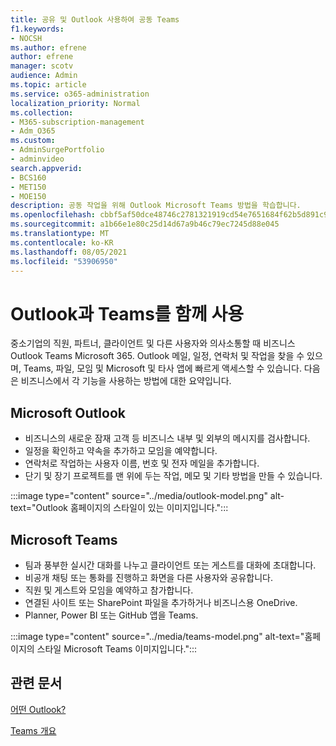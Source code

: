 ```yaml
---
title: 공유 및 Outlook 사용하여 공동 Teams
f1.keywords:
- NOCSH
ms.author: efrene
author: efrene
manager: scotv
audience: Admin
ms.topic: article
ms.service: o365-administration
localization_priority: Normal
ms.collection:
- M365-subscription-management
- Adm_O365
ms.custom:
- AdminSurgePortfolio
- adminvideo
search.appverid:
- BCS160
- MET150
- MOE150
description: 공동 작업을 위해 Outlook Microsoft Teams 방법을 학습합니다.
ms.openlocfilehash: cbbf5af50dce48746c2781321919cd54e7651684f62b5d891c9251e8f34af44f
ms.sourcegitcommit: a1b66e1e80c25d14d67a9b46c79ec7245d88e045
ms.translationtype: MT
ms.contentlocale: ko-KR
ms.lasthandoff: 08/05/2021
ms.locfileid: "53906950"
---
```

# <a name="use-outlook-and-teams-together"></a>Outlook과 Teams를 함께 사용

중소기업의 직원, 파트너, 클라이언트 및 다른 사용자와 의사소통할 때 비즈니스 Outlook Teams Microsoft 365. Outlook 메일, 일정, 연락처 및 작업을 찾을 수 있으며, Teams, 파일, 모임 및 Microsoft 및 타사 앱에 빠르게 액세스할 수 있습니다. 다음은 비즈니스에서 각 기능을 사용하는 방법에 대한 요약입니다.

## <a name="microsoft-outlook"></a>Microsoft Outlook

- 비즈니스의 새로운 잠재 고객 등 비즈니스 내부 및 외부의 메시지를 검사합니다.
- 일정을 확인하고 약속을 추가하고 모임을 예약합니다.
- 연락처로 작업하는 사용자 이름, 번호 및 전자 메일을 추가합니다.
- 단기 및 장기 프로젝트를 맨 위에 두는 작업, 메모 및 기타 방법을 만들 수 있습니다.

:::image type="content" source="../media/outlook-model.png" alt-text="Outlook 홈페이지의 스타일이 있는 이미지입니다.":::

## <a name="microsoft-teams"></a>Microsoft Teams

- 팀과 풍부한 실시간 대화를 나누고 클라이언트 또는 게스트를 대화에 초대합니다.
- 비공개 채팅 또는 통화를 진행하고 화면을 다른 사용자와 공유합니다.
- 직원 및 게스트와 모임을 예약하고 참가합니다.
- 연결된 사이트 또는 SharePoint 파일을 추가하거나 비즈니스용 OneDrive.
- Planner, Power BI 또는 GitHub 앱을 Teams.

:::image type="content" source="../media/teams-model.png" alt-text="홈페이지의 스타일 Microsoft Teams 이미지입니다."::: 

## <a name="related-articles"></a>관련 문서

[어떤 Outlook?](https://support.microsoft.com/office10f1fa35-f33a-4cb7-838c-a7f3e6228b20)

[Teams 개요](/MicrosoftTeams/Teams-overview)